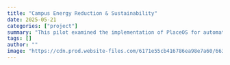 ```yaml
---
title: "Campus Energy Reduction & Sustainability"
date: 2025-05-21
categories: ["project"]
summary: "This pilot examined the implementation of PlaceOS for automating and synchronizing separate building systems—security access, HVAC, AV, and others—integrated with the university’s scheduling system. The goal was to transform classrooms into smart spaces through enhanced automation capabilities."
tags: []
author: ""
image: "https://cdn.prod.website-files.com/6171e55cb416786ea98e7a60/66397e2c5cf3c36621d14187_Canadian%20University%20Image-p-500.webp"
---
```



